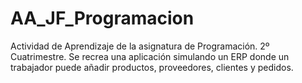 # AA_JF_Programacion
Actividad de Aprendizaje de la asignatura de Programación. 2º Cuatrimestre.
Se recrea una aplicación simulando un ERP donde un trabajador puede añadir productos, proveedores, clientes y pedidos.
